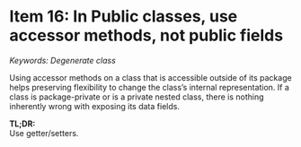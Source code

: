 # Item 16: In Public classes, use accessor methods, not public fields
*Keywords: Degenerate class*

Using accessor methods on a class that is accessible outside of its package helps preserving flexibility to change the class’s internal representation. 
If a class is package-private or is a private nested class, there is nothing inherently wrong with exposing its data fields. 

**TL;DR:**  
Use getter/setters.
